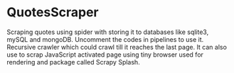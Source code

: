 # QuotesScraper
Scraping quotes using spider with storing it to databases like sqlite3, mySQL and mongoDB. Uncomment the codes in pipelines to use it.
Recursive crawler which could crawl till it reaches the last page.
It can also use to scrap JavaScript activated page using tiny browser used for rendering and package called Scrapy Splash.

